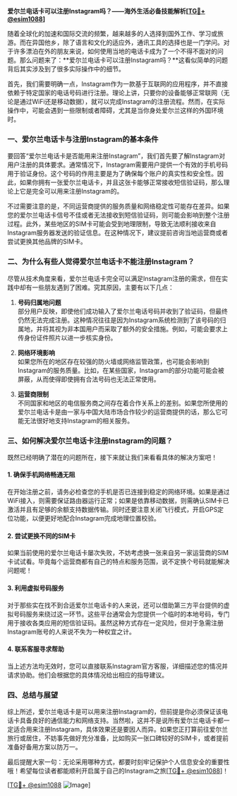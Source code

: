 **爱尔兰电话卡可以注册Instagram吗？——海外生活必备技能解析[[TG💪+ @esim1088](https://t.me/s/esim1088)]**

随着全球化的加速和国际交流的频繁，越来越多的人选择到国外工作、学习或旅游。而在异国他乡，除了语言和文化的适应外，通讯工具的选择也是一门学问。对于许多漂泊在外的朋友来说，如何使用当地的电话卡成为了一个不得不面对的问题。那么问题来了：**爱尔兰电话卡可以注册Instagram吗？**这看似简单的问题背后其实涉及到了很多实际操作中的细节。

首先，我们需要明确一点，Instagram作为一款基于互联网的应用程序，并不直接依赖于特定国家的电话号码进行注册。理论上讲，只要你的设备能够正常联网（无论是通过WiFi还是移动数据），就可以完成Instagram的注册流程。然而，在实际操作中，可能会遇到一些限制或者障碍，尤其是当你身处爱尔兰这样的外国环境时。

### 一、爱尔兰电话卡与注册Instagram的基本条件

要回答“爱尔兰电话卡是否能用来注册Instagram”，我们首先要了解Instagram对用户注册的具体要求。通常情况下，Instagram需要用户提供一个有效的手机号码用于验证身份。这个号码的作用主要是为了确保每个账户的真实性和安全性。因此，如果你拥有一张爱尔兰电话卡，并且这张卡能够正常接收短信验证码，那么理论上它是完全可以用来注册Instagram的。

不过需要注意的是，不同运营商提供的服务质量和网络稳定性可能存在差异。如果您的爱尔兰电话卡信号不佳或者无法接收到短信验证码，则可能会影响到整个注册过程。此外，某些地区的SIM卡可能会受到地理限制，导致无法顺利接收来自Instagram服务器发送的验证信息。在这种情况下，建议提前咨询当地运营商或者尝试更换其他品牌的SIM卡。

### 二、为什么有些人觉得爱尔兰电话卡不能注册Instagram？

尽管从技术角度来看，爱尔兰电话卡完全可以满足Instagram注册的需求，但在实践中却有一些朋友遇到了困难。究其原因，主要有以下几点：

1. **号码归属地问题**  
   部分用户反映，即使他们成功输入了爱尔兰电话号码并收到了验证码，但最终仍然无法完成注册。这种情况往往是因为Instagram系统检测到了该号码的归属地，并将其视为非本国用户而采取了额外的安全措施。例如，可能会要求上传身份证件照片以进一步核实身份。

2. **网络环境影响**  
   如果您所在的地区存在较强的防火墙或网络监管政策，也可能会影响到Instagram的服务质量。比如，在某些国家，Instagram的部分功能可能会被屏蔽，从而使得即使拥有合法号码也无法正常使用。

3. **运营商限制**  
   不同国家和地区的电信服务商之间存在着合作关系上的差别。如果您所使用的爱尔兰电话卡是由一家与中国大陆市场合作较少的运营商提供的话，那么它可能无法很好地支持Instagram的相关服务。

### 三、如何解决爱尔兰电话卡注册Instagram的问题？

既然已经明确了潜在的问题所在，接下来就让我们来看看具体的解决方案吧！

#### 1. 确保手机网络畅通无阻  
在开始注册之前，请务必检查您的手机是否已连接到稳定的网络环境。如果是通过WiFi接入，则需要保证路由器运行正常；如果是依靠移动数据，则需确认SIM卡已激活并且有足够的余额支持数据传输。同时还要注意关闭飞行模式，开启GPS定位功能，以便更好地配合Instagram完成地理位置校验。

#### 2. 尝试更换不同的SIM卡  
如果当前使用的爱尔兰电话卡屡次失败，不妨考虑换一张来自另一家运营商的SIM卡试试看。毕竟每个运营商都有自己的特点和服务范围，说不定换个号码就能解决问题呢！

#### 3. 利用虚拟号码服务  
对于那些实在找不到合适爱尔兰电话卡的人来说，还可以借助第三方平台提供的虚拟号码服务来绕过这一环节。这些平台通常会为您提供一个临时的本地号码，专门用于接收各类应用的短信验证码。虽然这种方式存在一定风险，但对于急需注册Instagram账号的人来说不失为一种权宜之计。

#### 4. 联系客服寻求帮助  
当上述方法均无效时，您可以直接联系Instagram官方客服，详细描述您的情况并请求协助。他们会根据您的具体情况给出相应的指导建议。

### 四、总结与展望

综上所述，爱尔兰电话卡是可以用来注册Instagram的，但前提是你必须保证该电话卡具备良好的通信能力和网络支持。当然啦，这并不是说所有爱尔兰电话卡都一定适合用来注册Instagram，具体效果还是要因人而异。如果您正打算前往爱尔兰旅行或居住，不妨事先做好充分准备，比如购买一张口碑较好的SIM卡，或者提前准备好备用方案以防万一。

最后提醒大家一句：无论采用哪种方式，都要时刻牢记保护个人信息安全的重要性哦！希望每位读者都能顺利开启属于自己的Instagram之旅[[TG💪+ @esim1088](https://t.me/s/esim1088)]！

[[TG💪+ @esim1088](https://t.me/s/esim1088) ![Image](https://i.postimg.cc/4NQfJmqS/Snipaste-2025-05-13-00-14-12.png)]